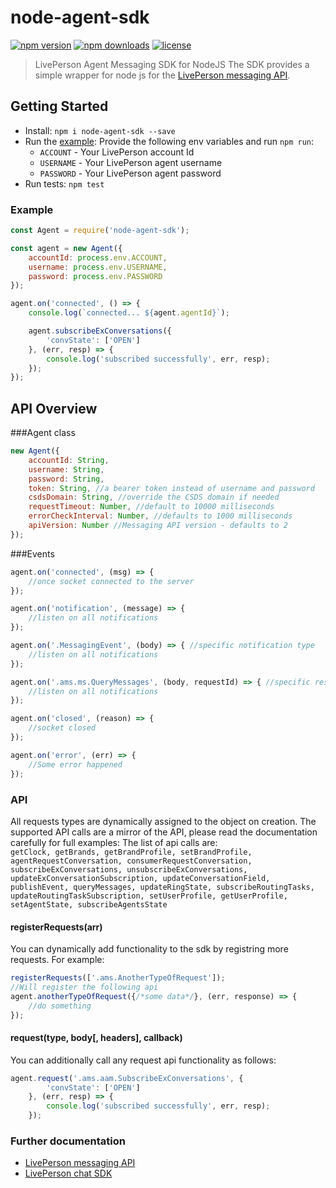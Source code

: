 node-agent-sdk
========
[![npm version](https://img.shields.io/npm/v/node-agent-sdk.svg)](https://img.shields.io/npm/v/node-agent-sdk)
[![npm downloads](https://img.shields.io/npm/dm/node-agent-sdk.svg)](https://img.shields.io/npm/dm/node-agent-sdk.svg)
[![license](https://img.shields.io/npm/l/node-agent-sdk.svg)](LICENSE)

> LivePerson Agent Messaging SDK for NodeJS
The SDK provides a simple wrapper for node js for the [LivePerson messaging API](http://ec2-54-175-164-201.compute-1.amazonaws.com:4180/v3/consumer-interation-index.html).

Getting Started
---------------
- Install: `npm i node-agent-sdk --save`  
- Run the [example](/examples/bot.js): Provide the following env variables and run `npm run`:
  - `ACCOUNT` - Your LivePerson account Id
  - `USERNAME` - Your LivePerson agent username
  - `PASSWORD` - Your LivePerson agent password
- Run tests: `npm test`

### Example
```javascript
const Agent = require('node-agent-sdk');

const agent = new Agent({
    accountId: process.env.ACCOUNT,
    username: process.env.USERNAME,
    password: process.env.PASSWORD
});

agent.on('connected', () => {
    console.log(`connected... ${agent.agentId}`);

    agent.subscribeExConversations({
        'convState': ['OPEN']
    }, (err, resp) => {
        console.log('subscribed successfully', err, resp);
    });
});
```

API Overview
-------------
###Agent class
```javascript
new Agent({
    accountId: String,
    username: String,
    password: String,
    token: String, //a bearer token instead of username and password
    csdsDomain: String, //override the CSDS domain if needed
    requestTimeout: Number, //default to 10000 milliseconds
    errorCheckInterval: Number, //defaults to 1000 milliseconds
    apiVersion: Number //Messaging API version - defaults to 2
});

```
###Events
```javascript
agent.on('connected', (msg) => {
    //once socket connected to the server
});

agent.on('notification', (message) => {
    //listen on all notifications
});

agent.on('.MessagingEvent', (body) => { //specific notification type
    //listen on all notifications
});

agent.on('.ams.ms.QueryMessages', (body, requestId) => { //specific response type
    //listen on all notifications
});

agent.on('closed', (reason) => {
    //socket closed
});

agent.on('error', (err) => {
    //Some error happened
});

```

### API
All requests types are dynamically assigned to the object on creation.
The supported API calls are a mirror of the API, please read the documentation carefully for full examples:
The list of api calls are:  
`getClock, getBrands, getBrandProfile, setBrandProfile, agentRequestConversation, consumerRequestConversation, subscribeExConversations, unsubscribeExConversations, updateExConversationSubscription, updateConversationField, publishEvent, queryMessages, updateRingState, subscribeRoutingTasks, updateRoutingTaskSubscription, setUserProfile, getUserProfile, setAgentState, subscribeAgentsState`

#### registerRequests(arr)
You can dynamically add functionality to the sdk by registring more requests.
For example:
```javascript
registerRequests(['.ams.AnotherTypeOfRequest']);
//Will register the following api
agent.anotherTypeOfRequest({/*some data*/}, (err, response) => {
    //do something
});
```
#### request(type, body[, headers], callback)
You can additionally call any request api functionality as follows:
```javascript
agent.request('.ams.aam.SubscribeExConversations', {
        'convState': ['OPEN']
    }, (err, resp) => {
        console.log('subscribed successfully', err, resp);
    });
```

### Further documentation
- [LivePerson messaging API](http://ec2-54-175-164-201.compute-1.amazonaws.com:4180/v3/consumer-interation-index.html)
- [LivePerson chat SDK](https://github.com/LivePersonInc/chat-agent)
